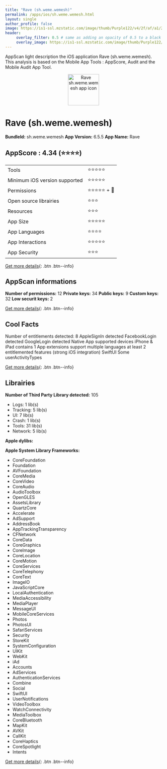 ```yaml
---
title: "Rave (sh.weme.wemesh)"
permalink: /apps/ios/sh.weme.wemesh.html
layout: single
author_profile: false
image: https://is1-ssl.mzstatic.com/image/thumb/Purple122/v4/2f/af/a1/2fafa10c-3524-a615-5a38-977b98e9d8d6/AppIcon-0-1x_U007emarketing-0-7-0-85-220.png/512x512bb.jpg
header: 
     overlay_filter: 0.5 # same as adding an opacity of 0.5 to a black background
     overlay_image: https://is1-ssl.mzstatic.com/image/thumb/Purple122/v4/2f/af/a1/2fafa10c-3524-a615-5a38-977b98e9d8d6/AppIcon-0-1x_U007emarketing-0-7-0-85-220.png/512x512bb.jpg
---
```

AppScan light description the iOS application Rave (sh.weme.wemesh). This analysis is based on the Mobile App Tools : AppScore, Audit and the Mobile Audit App Tool.

  
  
<div style="text-align: center;"><img src="https://is1-ssl.mzstatic.com/image/thumb/Purple122/v4/2f/af/a1/2fafa10c-3524-a615-5a38-977b98e9d8d6/AppIcon-0-1x_U007emarketing-0-7-0-85-220.png/512x512bb.jpg" width="100" height="100" alt="Rave sh.weme.wemesh app icon"></div>  
  
# Rave (sh.weme.wemesh)

**BundleId:** sh.weme.wemesh
**App Version:** 6.5.5
**App Name:** Rave


## AppScore : 4.34 (⭐️⭐️⭐️⭐️) 

<table>
<tr><td> Tools </td><td> ⭐️⭐️⭐️⭐️⭐️ </td></tr>
<tr><td> Minimum iOS version supported </td><td> ⭐️⭐️⭐️⭐️⭐️ </td></tr>
<tr><td> Permissions </td><td> ⭐️⭐️⭐️⭐️⭐️ + 🌟 </td></tr>
<tr><td> Open source librairies </td><td> ⭐️⭐️⭐️ </td></tr>
<tr><td> Resources </td><td> ⭐️⭐️⭐️ </td></tr>
<tr><td> App Size </td><td> ⭐️⭐️⭐️⭐️⭐️ </td></tr>
<tr><td> App Languages </td><td> ⭐️⭐️⭐️⭐️ </td></tr>
<tr><td> App Interactions </td><td> ⭐️⭐️⭐️⭐️⭐️ </td></tr>
<tr><td> App Security </td><td> ⭐️⭐️⭐️ </td></tr>
</table>

[Get more details](/pricing.html){: .btn .btn--info}  
  
## AppScan informations 

**Number of permissions:** 12
**Private keys:** 34
**Public keys:** 9
**Custom keys:** 32
**Low securit keys:** 2
  
[Get more details](/pricing.html){: .btn .btn--info}

## Cool Facts

Number of entitlements detected: 8
AppleSignIn detected
FacebookLogin detected
GoogleLogin detected
Native App
supported devices iPhone & iPad
contains 1 App extensions
support multiple languages
at least 2 entitlemented features (strong iOS integration)
SwiftUI
Some userActivityTypes
  
[Get more details](/pricing.html){: .btn .btn--info}

## Librairies 
**Number of Third Party Library detected:** 105
- Logs: 1 lib(s)
- Tracking: 5 lib(s)
- UI: 7 lib(s)
- Crash: 1 lib(s)
- Tools: 31 lib(s)
- Network: 5 lib(s)

**Apple dylibs:**


**Apple System Library Frameworks:**
- CoreFoundation
- Foundation
- AVFoundation
- CoreMedia
- CoreVideo
- CoreAudio
- AudioToolbox
- OpenGLES
- AssetsLibrary
- QuartzCore
- Accelerate
- AdSupport
- AddressBook
- AppTrackingTransparency
- CFNetwork
- CoreData
- CoreGraphics
- CoreImage
- CoreLocation
- CoreMotion
- CoreServices
- CoreTelephony
- CoreText
- ImageIO
- JavaScriptCore
- LocalAuthentication
- MediaAccessibility
- MediaPlayer
- MessageUI
- MobileCoreServices
- Photos
- PhotosUI
- SafariServices
- Security
- StoreKit
- SystemConfiguration
- UIKit
- WebKit
- iAd
- Accounts
- AdServices
- AuthenticationServices
- Combine
- Social
- SwiftUI
- UserNotifications
- VideoToolbox
- WatchConnectivity
- MediaToolbox
- CoreBluetooth
- MapKit
- AVKit
- CallKit
- CoreHaptics
- CoreSpotlight
- Intents


  
[Get more details](/pricing.html){: .btn .btn--info}

